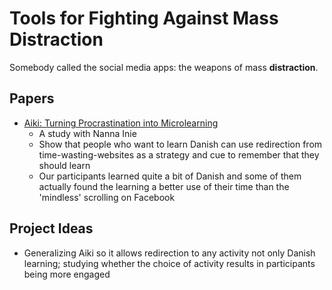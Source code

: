 # Tools for Fighting Against Mass Distraction

Somebody called the social media apps: the weapons of mass **distraction**. 

## Papers
- [Aiki: Turning Procrastination into Microlearning](https://scholar.google.nl/scholar?oi=bibs&hl=en&cluster=15348622816588107352) 
	- A study with Nanna Inie 
	- Show that people who want to learn Danish can use redirection from time-wasting-websites as a strategy and cue to remember that they should learn
	- Our participants learned quite a bit of Danish and some of them actually found the learning a better use of their time than the 'mindless' scrolling on Facebook

## Project Ideas
- Generalizing Aiki so it allows redirection to any activity not only Danish learning; studying whether the choice of activity results in participants being more engaged 

